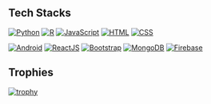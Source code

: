 ## Tech Stacks

[![Python](https://img.shields.io/badge/-Python-blue?style=flat&logo=Python)]()
[![R](https://img.shields.io/badge/-R-blue?style=flat&logo=R)]()
[![JavaScript](https://img.shields.io/badge/-JavaScript-blue?style=flat&logo=javascript)]()
[![HTML](https://img.shields.io/badge/-HTML-blue?style=flat&logo=html5)]()
[![CSS](https://img.shields.io/badge/-CSS-blue?style=flat&logo=css3)]()  

[![Android](https://img.shields.io/badge/-Android-blue?style=flat&logo=android)]()
[![ReactJS](https://img.shields.io/badge/-ReactJS-blue?style=flat&logo=react)]()
[![Bootstrap](https://img.shields.io/badge/-Bootstrap-blue?style=flat&logo=bootstrap)]()
[![MongoDB](https://img.shields.io/badge/-mongodb-blue?style=flat&logo=mongodb)]() 
[![Firebase](https://img.shields.io/badge/-Firebase-blue?style=flat&logo=firebase)]() 

## Trophies

[![trophy](https://github-profile-trophy.vercel.app/?username=Pats-Chen&theme=gruvbox&rank=SECRET,SSS,SS,S,AAA,AA,A&column=3&margin-w=15&margin-h=15)](https://github.com/ryo-ma/github-profile-trophy)

<!---Personal Notes--->
<!---[![Top Langs](https://github-readme-stats.vercel.app/api/top-langs/?hide_title=true&username=Pats-Chen&hide_border=true&theme=onedark)]()--->
<!---## Stats--->
<!---[![GitHub Streak](http://github-readme-streak-stats.herokuapp.com?user=Pats-Chen&date_format=%5BY.%5Dn.j&theme=dark)](https://git.io/streak-stats)--->




